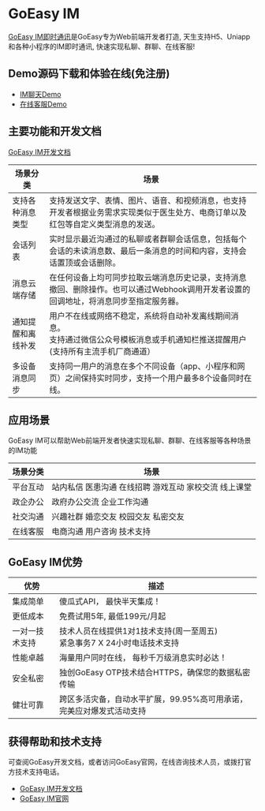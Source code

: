 # GoEasy IM

[GoEasy IM即时通讯](https://www.goeasy.io/cn/im.html)是GoEasy专为Web前端开发者打造, 天生支持H5、Uniapp和各种小程序的IM即时通讯, 快速实现私聊、群聊、在线客服!

## Demo源码下载和体验在线(免注册)
* [IM聊天Demo](https://www.goeasy.io/cn/demos/demos.html#im)
* [在线客服Demo](https://www.goeasy.io/cn/demos/demos.html#cs)



## 主要功能和开发文档
[GoEasy IM开发文档](https://docs.goeasy.io/2.x/im)

| 场景分类    | 场景     |
|---------|--------|
| 支持各种消息类型  | 支持发送文字、表情、图片、语音、和视频消息，也支持开发者根据业务需求实现类似于医生处方、电商订单以及红包等自定义类型消息的发送。 |
| 会话列表  | 实时显示最近沟通过的私聊或者群聊会话信息，包括每个会话的未读消息数、最后一条消息的时间和内容，支持会话置顶或会话删除。|
| 消息云端存储 | 在任何设备上均可同步拉取云端消息历史记录，支持消息撤回、删除操作。也可以通过Webhook调用开发者设置的回调地址，将消息同步至指定服务器。 |
| 通知提醒和离线补发 |用户不在线或网络不稳定，系统将自动补发离线期间消息。<br/>支持通过微信公众号模板消息或手机通知栏推送提醒用户(支持所有主流手机厂商通道）|
| 多设备消息同步 | 支持同一用户的消息在多个不同设备（app、小程序和网页）之间保持实时同步，支持一个用户最多8个设备同时在线。 |


## 应用场景
GoEasy IM可以帮助Web前端开发者快速实现私聊、群聊、在线客服等各种场景的IM功能

| 场景分类    | 场景     |
|---------|--------|
| 平台互动  | 站内私信  医患沟通 在线招聘   游戏互动  家校交流   线上课堂  |
| 政企办公  | 政府办公交流  企业工作沟通  |
| 社交沟通 | 兴趣社群   婚恋交友  校园交友  私密交友 |
| 在线客服 | 电商沟通 用户咨询 技术支持 |



## GoEasy IM优势

| 优势 | 描述                                             |
|---------|------------------------------------------------|
| 集成简单 | 傻瓜式API， 最快半天集成！                                |
| 更低成本 | 免费试用5年, 最低199元/月起                              |
| 一对一技术支持 | 技术人员在线提供1对1技术支持(周一至周五)<br/> 紧急事务7 X 24小时电话技术支持 |
| 性能卓越 | 海量用户同时在线， 每秒千万级消息实时必达！                         |
| 安全私密 | 独创GoEasy OTP技术结合HTTPS，确保您的数据私密传输               |
| 健壮可靠 | 跨区多活灾备，自动水平扩展，99.95%高可用承诺，完美应对爆发式活动支持          |


## 获得帮助和技术支持
可查阅GoEasy开发文档，或者访问GoEasy官网，在线咨询技术人员，或拨打官方技术支持电话。
* [GoEasy IM开发文档](https://docs.goeasy.io/2.x/im)
* [GoEasy IM官网](https://www.goeasy.io/cn/im.html)


